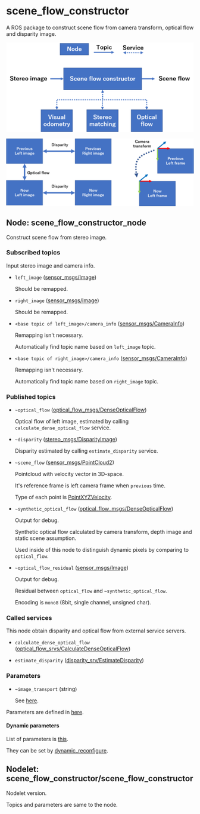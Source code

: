 # scene_flow_constructor

A ROS package to construct scene flow from camera transform, optical flow and disparity image.

![overview](scene_flow_constructor.png)

![frames](input_frames.png)

## Node: scene_flow_constructor_node

Construct scene flow from stereo image.

### Subscribed topics

Input stereo image and camera info.

* `left_image` ([sensor_msgs/Image](http://docs.ros.org/api/sensor_msgs/html/msg/Image.html))

  Should be remapped.

* `right_image` ([sensor_msgs/Image](http://docs.ros.org/api/sensor_msgs/html/msg/Image.html))

  Should be remapped.

* `<base topic of left_image>/camera_info` ([sensor_msgs/CameraInfo](http://docs.ros.org/api/sensor_msgs/html/msg/CameraInfo.html))

  Remapping isn't necessary.

  Automatically find topic name based on `left_image` topic.

* `<base topic of right_image>/camera_info` ([sensor_msgs/CameraInfo](http://docs.ros.org/api/sensor_msgs/html/msg/CameraInfo.html))

  Remapping isn't necessary.

  Automatically find topic name based on `right_image` topic.

### Published topics

* `~optical_flow` ([optical_flow_msgs/DenseOpticalFlow](https://github.com/ActiveIntelligentSystemsLab/ros_optical_flow/blob/master/optical_flow_msgs/msg/DenseOpticalFlow.msg))

  Optical flow of left image, estimated by calling `calculate_dense_optical_flow` service.

* `~disparity` ([stereo_msgs/DisparityImage](http://docs.ros.org/api/stereo_msgs/html/msg/DisparityImage.html))

  Disparity estimated by calling `estimate_disparity` service.

* `~scene_flow` ([sensor_msgs/PointCloud2](http://docs.ros.org/api/sensor_msgs/html/msg/PointCloud2.html))

  Pointcloud with velocity vector in 3D-space.

  It's reference frame is left camera frame when `previous` time.
  
  Type of each point is [PointXYZVelocity](https://github.com/ActiveIntelligentSystemsLab/moving_object_detector/blob/master/scene_flow_constructor/include/scene_flow_constructor/pcl_point_xyz_velocity.h).

* `~synthetic_optical_flow` ([optical_flow_msgs/DenseOpticalFlow](https://github.com/ActiveIntelligentSystemsLab/ros_optical_flow/blob/master/optical_flow_msgs/msg/DenseOpticalFlow.msg))

  Output for debug.

  Synthetic optical flow calculated by camera transform, depth image and static scene assumption.

  Used inside of this node to distinguish dynamic pixels by comparing to `optical_flow`.

* `~optical_flow_residual` ([sensor_msgs/Image](http://docs.ros.org/api/sensor_msgs/html/msg/Image.html))

  Output for debug.

  Residual between `optical_flow` and `~synthetic_optical_flow`.

  Encoding is `mono8` (8bit, single channel, unsigned char).

### Called services

This node obtain disparity and optical flow from external service servers.

* `calculate_dense_optical_flow` ([optical_flow_srvs/CalculateDenseOpticalFlow](https://github.com/ActiveIntelligentSystemsLab/ros_optical_flow/blob/master/optical_flow_srvs/srv/CalculateDenseOpticalFlow.srv))

* `estimate_disparity` ([disparity_srv/EstimateDisparity](https://github.com/ActiveIntelligentSystemsLab/disparity_srv/blob/master/srv/EstimateDisparity.srv))

### Parameters

* `~image_transport` (string)

  See [here](http://wiki.ros.org/image_transport#Parameters-1).

Parameters are defined in [here](cfg/SceneFlowConstructor.cfg).

#### Dynamic parameters

List of parameters is [this](cfg/SceneFlowConstructor.cfg).

They can be set by [dynamic_reconfigure](http://wiki.ros.org/dynamic_reconfigure).

## Nodelet: scene_flow_constructor/scene_flow_constructor

Nodelet version.

Topics and parameters are same to the node.

